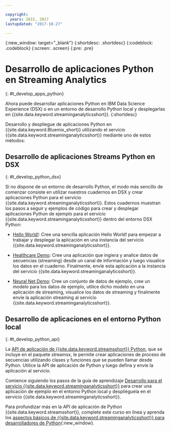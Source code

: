 ```yaml
---

copyright:
  years: 2015, 2017
lastupdated: "2017-10-27"

---
```


<!-- Attribute definitions -->
{:new_window: target="_blank"}
{:shortdesc: .shortdesc}
{:codeblock: .codeblock}
{:screen: .screen}
{:pre: .pre}

# Desarrollo de aplicaciones Python en Streaming Analytics
{: #t_develop_apps_python}

Ahora puede desarrollar aplicaciones Python en IBM Data Science Experience (DSX) o en un entorno de desarrollo Python local y desplegarlas en {{site.data.keyword.streaminganalyticsshort}}.
{:shortdesc}

Desarrollo y despliegue de aplicaciones Python en {{site.data.keyword.Bluemix_short}} utilizando el servicio {{site.data.keyword.streaminganalyticsshort}} mediante uno de estos métodos:


## Desarrollo de aplicaciones Streams Python en DSX
{: #t_develop_python_dsx}

Si no dispone de un entorno de desarrollo Python, el modo más sencillo de comenzar consiste en utilizar nuestros cuadernos en DSX y crear aplicaciones Python para el servicio {{site.data.keyword.streaminganalyticsshort}}. Estos cuadernos muestran los pasos a seguir y ejemplos de código para crear y desplegar aplicaciones Python de ejemplo para el servicio {{site.data.keyword.streaminganalyticsshort}} dentro del entorno DSX Python:

* [Hello World!](https://apsportal.ibm.com/exchange/public/entry/view/9fc33ce7301f10e21a9f92039ca9c6e8): Cree una sencilla aplicación Hello World! para empezar a trabajar y desplegar la aplicación en una instancia del servicio {{site.data.keyword.streaminganalyticsshort}}.

* [Healthcare Demo](https://apsportal.ibm.com/exchange/public/entry/view/9fc33ce7301f10e21a9f92039cad29a6): Cree una aplicación que ingiera y analice datos de secuencias (streaming) desde un canal de información y luego visualice los datos en el cuaderno. Finalmente, envíe esta aplicación a la instancia del servicio {{site.data.keyword.streaminganalyticsshort}}.

* [Neural Net Demo](https://apsportal.ibm.com/exchange/public/entry/view/9fc33ce7301f10e21a9f92039ca60bb7): Cree un conjunto de datos de ejemplo, cree un modelo para los datos de ejemplo, utilice dicho modelo en una aplicación de streaming, visualice los datos de streaming y finalmente envíe la aplicación streaming al servicio {{site.data.keyword.streaminganalyticsshort}}.

## Desarrollo de aplicaciones en el entorno Python local
 {: #t_develop_python_api}

 La [API de aplicación de {{site.data.keyword.streamsshort}} Python](http://ibmstreams.github.io/streamsx.documentation/docs/python/python-appapi-devguide/#50-api-features), que se incluye en el paquete streamsx, le permite crear aplicaciones de proceso de secuencias utilizando clases y funciones que se pueden llamar desde Python. Utilice la API de aplicación de Python y luego defina y envíe la aplicación al servicio.

Comience siguiendo los pasos de la guía de aprendizaje [Desarrollo para el servicio {{site.data.keyword.streaminganalyticsshort}}](http://ibmstreams.github.io/streamsx.documentation/docs/python/1.6/python-appapi-devguide-2a/index.html) para crear una aplicación de ejemplo en el entorno Python local y despliéguela en el servicio {{site.data.keyword.streaminganalyticsshort}}.

Para profundizar más en la API de aplicación de Python {{site.data.keyword.streamsshort}}, complete este curso en línea y aprenda los [aspectos básicos de {{site.data.keyword.streaminganalyticsshort}} para desarrolladores de Python](https://developer.ibm.com/courses/all/streaming-analytics-basics-python-developers/){:new_window}.
